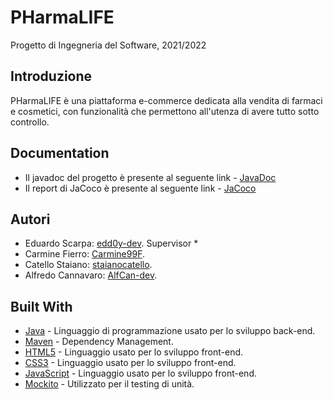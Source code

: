 # PHarmaLIFE
Progetto di Ingegneria del Software, 2021/2022

## Introduzione
PHarmaLIFE è una piattaforma e-commerce dedicata alla vendita di farmaci e cosmetici, con funzionalità che permettono all'utenza di avere tutto sotto controllo.

## Documentation
 - Il javadoc del progetto è presente al seguente link - [JavaDoc](https://edd0y-dev.github.io/PHarmaLife-202122/jacoco/)
 - Il report di JaCoco è presente al seguente link - [JaCoco](https://edd0y-dev.github.io/PHarmaLife-202122/jacoco/) 
## Autori
 - Eduardo Scarpa: [edd0y-dev](https://github.com/edd0y-dev). Supervisor *
 - Carmine Fierro: [Carmine99F](https://github.com/Carmine99F).
 - Catello Staiano: [staianocatello](https://github.com/staianocatello).
 - Alfredo Cannavaro: [AlfCan-dev](https://github.com/AlfCan-dev).

## Built With
 - [Java](https://jdk.java.net/15/) - Linguaggio di programmazione usato per lo sviluppo back-end.
 - [Maven](https://maven.apache.org/) - Dependency Management.
 - [HTML5](https://www.w3schools.com/html/default.asp) - Linguaggio usato per lo sviluppo front-end.
 - [CSS3](https://www.w3schools.com/css/default.asp) - Linguaggio usato per lo sviluppo front-end.
 - [JavaScript](https://www.w3schools.com/js/default.asp) - Linguaggio usato per lo sviluppo front-end.
 - [Mockito](https://site.mockito.org/) - Utilizzato per il testing di unità.
